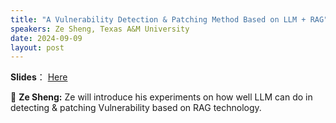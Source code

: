 ```yaml
---
title: "A Vulnerability Detection & Patching Method Based on LLM + RAG"
speakers: Ze Sheng, Texas A&M University
date: 2024-09-09
layout: post
---
```


**Slides**： [Here](https://docs.google.com/presentation/d/1-FSoUS-T6h6T6pFx3Ux4nvc0J_OkesWz/edit?usp=sharing&ouid=114804686857561141234&rtpof=true&sd=true)

💬 **Ze Sheng:** Ze will introduce his experiments on how well LLM can do in detecting & patching Vulnerability based on RAG technology.

